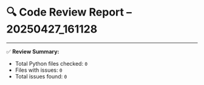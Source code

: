 # 🔍 Code Review Report – 20250427_161128

---

✅ **Review Summary:**
- Total Python files checked: `0`
- Files with issues: `0`
- Total issues found: `0`
